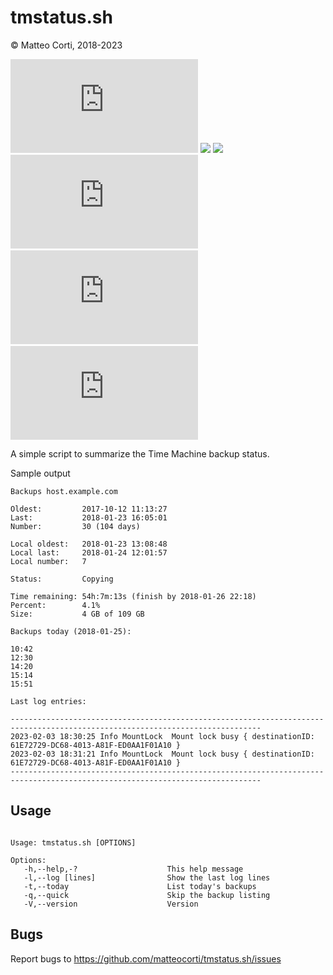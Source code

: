 
# tmstatus.sh

&copy; Matteo Corti, 2018-2023

![](https://img.shields.io/github/v/release/matteocorti/tmstatus.sh)&nbsp;![](https://img.shields.io/github/downloads/matteocorti/tmstatus.sh/latest/total)&nbsp;![](https://img.shields.io/github/downloads/matteocorti/tmstatus.sh/total)&nbsp;![](https://img.shields.io/github/license/matteocorti/tmstatus.sh)&nbsp;![](https://img.shields.io/github/stars/matteocorti/tmstatus.sh)&nbsp;![](https://img.shields.io/github/forks/matteocorti/tmstatus.sh)

A simple script to summarize the Time Machine backup status.

Sample output

```text
Backups host.example.com

Oldest:         2017-10-12 11:13:27
Last:           2018-01-23 16:05:01
Number:         30 (104 days)

Local oldest:   2018-01-23 13:08:48
Local last:     2018-01-24 12:01:57
Local number:   7

Status:         Copying

Time remaining: 54h:7m:13s (finish by 2018-01-26 22:18)
Percent:        4.1%
Size:           4 GB of 109 GB

Backups today (2018-01-25):

10:42
12:30
14:20
15:14
15:51

Last log entries:

------------------------------------------------------------------------------------------------------------------------------
2023-02-03 18:30:25 Info MountLock  Mount lock busy { destinationID: 61E72729-DC68-4013-A81F-ED0AA1F01A10 }
2023-02-03 18:31:21 Info MountLock  Mount lock busy { destinationID: 61E72729-DC68-4013-A81F-ED0AA1F01A10 }
------------------------------------------------------------------------------------------------------------------------------
```

## Usage

```text

Usage: tmstatus.sh [OPTIONS]

Options:
   -h,--help,-?                    This help message
   -l,--log [lines]                Show the last log lines
   -t,--today                      List today's backups
   -q,--quick                      Skip the backup listing
   -V,--version                    Version
```

## Bugs

Report bugs to https://github.com/matteocorti/tmstatus.sh/issues
